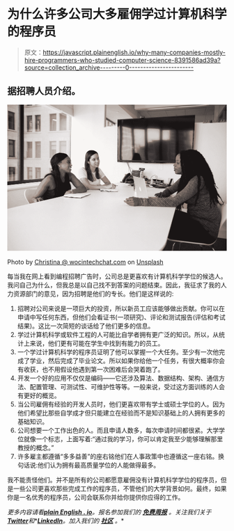 # 为什么许多公司大多雇佣学过计算机科学的程序员

> 原文：<https://javascript.plainenglish.io/why-many-companies-mostly-hire-programmers-who-studied-computer-science-8391586ad39a?source=collection_archive---------0----------------------->

## 据招聘人员介绍。

![](img/6c4459c8dc67392b8b94f9e5a6c20e4b.png)

Photo by [Christina @ wocintechchat.com](https://unsplash.com/@wocintechchat?utm_source=medium&utm_medium=referral) on [Unsplash](https://unsplash.com?utm_source=medium&utm_medium=referral)

每当我在网上看到编程招聘广告时，公司总是更喜欢有计算机科学学位的候选人。我问自己为什么，但我总是以自己找不到答案的问题结束。因此，我征求了我的人力资源部门的意见，因为招聘是他们的专长。他们是这样说的:

1.  招聘对公司来说是一项巨大的投资，所以新员工应该能够做出贡献。你可以在申请中写任何东西，但他们会看证书(一项研究)、评论和测试报告(评估和考试结果)。这比一次简短的谈话给了他们更多的信息。
2.  学过计算机科学或软件工程的人可能比自学者拥有更广泛的知识。所以，从统计上来说，他们更有可能在学生中找到有能力的员工。
3.  一个学过计算机科学的程序员证明了他可以掌握一个大任务。至少有一次他完成了学业，然后完成了毕业论文。所以如果你给他一个任务，有很大概率你会有收获，也不用假设他遇到第一次困难后会哭着跑了。
4.  开发一个好的应用不仅仅是编码——它还涉及算法、数据结构、架构、通信方法、配置管理、可测试性、可维护性等等。一般来说，受过这方面训练的人会有更好的概览。
5.  当公司雇佣有经验的开发人员时，他们更喜欢带有学士或硕士学位的人。因为他们希望比那些自学成才但只能建立在经验而不是知识基础上的人拥有更多的基础知识。
6.  公司想要一个工作出色的人。而且申请人数多，每次申请时间都很紧。大学学位就像一个标志，上面写着:“通过我的学习，你可以肯定我至少能够理解那里教授的概念。”
7.  许多雇主都遵循“多多益善”的座右铭他们在人事政策中也遵循这一座右铭。换句话说:他们认为拥有最高质量学位的人能做得最多。

我不能责怪他们。并不是所有的公司都愿意雇佣没有计算机科学学位的程序员，但是一些公司更喜欢那些完成工作的程序员，不管他们的大学背景如何。最终，如果你是一名优秀的程序员，公司会联系你并给你提供你应得的工作。

*更多内容请看*[***plain English . io***](https://plainenglish.io/)*。报名参加我们的* [***免费周报***](http://newsletter.plainenglish.io/) *。关注我们关于*[***Twitter***](https://twitter.com/inPlainEngHQ)*和**[***LinkedIn***](https://www.linkedin.com/company/inplainenglish/)*。加入我们的* [***社区***](https://discord.gg/GtDtUAvyhW) *。**